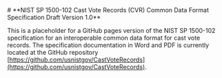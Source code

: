<title>NIST SP 1500-102 Cast Vote Records (CVR) Common Data Format Specification Draft Version 1.0</title>
# **NIST SP 1500-102 Cast Vote Records (CVR) Common Data Format Specification Draft Version 1.0**

This is a placeholder for a GitHub pages version of the NIST SP 1500-102 specification for an interoperable common data format for cast vote records. The specification documentation in Word and PDF is currently located at the GitHub repository [https://github.com/usnistgov/CastVoteRecords](https://github.com/usnistgov/CastVoteRecords).
